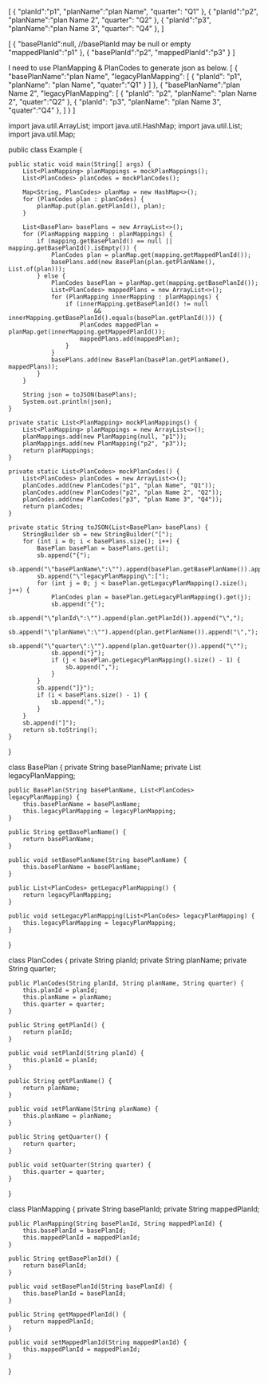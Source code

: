 
[
	{
		"planId":"p1",
		"planName":"plan Name",
		"quarter": "Q1"
	},
	{
		"planId":"p2",
		"planName":"plan Name 2",
		"quarter": "Q2"
	},
	{
		"planId":"p3",
		"planName":"plan Name 3",
		"quarter": "Q4"
	},
]

[
	{
		"basePlanId":null, //basePlanId may be null or empty
		"mappedPlanId":"p1"
	},
	{
		"basePlanId":"p2",
		"mappedPlanId":"p3"
	}
]


I need to use PlanMapping & PlanCodes to generate json as below.
[
	{
		"basePlanName":"plan Name",
		"legacyPlanMapping": [
			{
				"planId": "p1",
				"planName": "plan Name",
				"quater":"Q1"
			}
		]
	},
	{
		"basePlanName":"plan Name 2",
		"legacyPlanMapping": [
			{
				"planId": "p2",
				"planName": "plan Name 2",
				"quater":"Q2"
			},
			{
				"planId": "p3",
				"planName": "plan Name 3",
				"quater":"Q4"
			},
		]
	}
]



import java.util.ArrayList;
import java.util.HashMap;
import java.util.List;
import java.util.Map;

public class Example {

	public static void main(String[] args) {
		List<PlanMapping> planMappings = mockPlanMappings();
		List<PlanCodes> planCodes = mockPlanCodes();

		Map<String, PlanCodes> planMap = new HashMap<>();
		for (PlanCodes plan : planCodes) {
			planMap.put(plan.getPlanId(), plan);
		}

		List<BasePlan> basePlans = new ArrayList<>();
		for (PlanMapping mapping : planMappings) {
			if (mapping.getBasePlanId() == null || mapping.getBasePlanId().isEmpty()) {
				PlanCodes plan = planMap.get(mapping.getMappedPlanId());
				basePlans.add(new BasePlan(plan.getPlanName(), List.of(plan)));
			} else {
				PlanCodes basePlan = planMap.get(mapping.getBasePlanId());
				List<PlanCodes> mappedPlans = new ArrayList<>();
				for (PlanMapping innerMapping : planMappings) {
					if (innerMapping.getBasePlanId() != null
							&& innerMapping.getBasePlanId().equals(basePlan.getPlanId())) {
						PlanCodes mappedPlan = planMap.get(innerMapping.getMappedPlanId());
						mappedPlans.add(mappedPlan);
					}
				}
				basePlans.add(new BasePlan(basePlan.getPlanName(), mappedPlans));
			}
		}

		String json = toJSON(basePlans);
		System.out.println(json);
	}

	private static List<PlanMapping> mockPlanMappings() {
		List<PlanMapping> planMappings = new ArrayList<>();
		planMappings.add(new PlanMapping(null, "p1"));
		planMappings.add(new PlanMapping("p2", "p3"));
		return planMappings;
	}

	private static List<PlanCodes> mockPlanCodes() {
		List<PlanCodes> planCodes = new ArrayList<>();
		planCodes.add(new PlanCodes("p1", "plan Name", "Q1"));
		planCodes.add(new PlanCodes("p2", "plan Name 2", "Q2"));
		planCodes.add(new PlanCodes("p3", "plan Name 3", "Q4"));
		return planCodes;
	}

	private static String toJSON(List<BasePlan> basePlans) {
		StringBuilder sb = new StringBuilder("[");
		for (int i = 0; i < basePlans.size(); i++) {
			BasePlan basePlan = basePlans.get(i);
			sb.append("{");
			sb.append("\"basePlanName\":\"").append(basePlan.getBasePlanName()).append("\",");
			sb.append("\"legacyPlanMapping\":[");
			for (int j = 0; j < basePlan.getLegacyPlanMapping().size(); j++) {
				PlanCodes plan = basePlan.getLegacyPlanMapping().get(j);
				sb.append("{");
				sb.append("\"planId\":\"").append(plan.getPlanId()).append("\",");
				sb.append("\"planName\":\"").append(plan.getPlanName()).append("\",");
				sb.append("\"quarter\":\"").append(plan.getQuarter()).append("\"");
				sb.append("}");
				if (j < basePlan.getLegacyPlanMapping().size() - 1) {
					sb.append(",");
				}
			}
			sb.append("]}");
			if (i < basePlans.size() - 1) {
				sb.append(",");
			}
		}
		sb.append("]");
		return sb.toString();
	}

}

class BasePlan {
	private String basePlanName;
	private List<PlanCodes> legacyPlanMapping;

	public BasePlan(String basePlanName, List<PlanCodes> legacyPlanMapping) {
		this.basePlanName = basePlanName;
		this.legacyPlanMapping = legacyPlanMapping;
	}

	public String getBasePlanName() {
		return basePlanName;
	}

	public void setBasePlanName(String basePlanName) {
		this.basePlanName = basePlanName;
	}

	public List<PlanCodes> getLegacyPlanMapping() {
		return legacyPlanMapping;
	}

	public void setLegacyPlanMapping(List<PlanCodes> legacyPlanMapping) {
		this.legacyPlanMapping = legacyPlanMapping;
	}
}

class PlanCodes {
	private String planId;
	private String planName;
	private String quarter;

	public PlanCodes(String planId, String planName, String quarter) {
		this.planId = planId;
		this.planName = planName;
		this.quarter = quarter;
	}

	public String getPlanId() {
		return planId;
	}

	public void setPlanId(String planId) {
		this.planId = planId;
	}

	public String getPlanName() {
		return planName;
	}

	public void setPlanName(String planName) {
		this.planName = planName;
	}

	public String getQuarter() {
		return quarter;
	}

	public void setQuarter(String quarter) {
		this.quarter = quarter;
	}
}

class PlanMapping {
	private String basePlanId;
	private String mappedPlanId;

	public PlanMapping(String basePlanId, String mappedPlanId) {
		this.basePlanId = basePlanId;
		this.mappedPlanId = mappedPlanId;
	}

	public String getBasePlanId() {
		return basePlanId;
	}

	public void setBasePlanId(String basePlanId) {
		this.basePlanId = basePlanId;
	}

	public String getMappedPlanId() {
		return mappedPlanId;
	}

	public void setMappedPlanId(String mappedPlanId) {
		this.mappedPlanId = mappedPlanId;
	}
}
